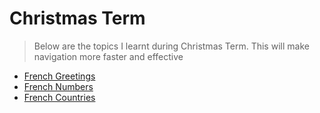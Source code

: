 # Christmas Term

> Below are the topics I learnt during Christmas Term. This will make navigation more faster and effective

- [French Greetings](notes/greetings.md)
- [French Numbers](notes/numbers.md)
- [French Countries](notes/countries.md)